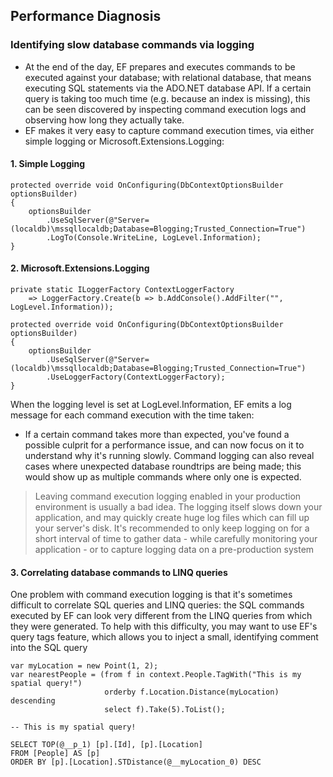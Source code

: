 ﻿## Performance Diagnosis

### Identifying slow database commands via logging

- At the end of the day, EF prepares and executes commands to be executed against your database; with relational database, that means executing SQL statements via the ADO.NET database API. If a certain query is taking too much time (e.g. because an index is missing), this can be seen discovered by inspecting command execution logs and observing how long they actually take.
- EF makes it very easy to capture command execution times, via either simple logging or Microsoft.Extensions.Logging:
#### 1. Simple Logging
~~~ 
protected override void OnConfiguring(DbContextOptionsBuilder optionsBuilder)
{
    optionsBuilder
        .UseSqlServer(@"Server=(localdb)\mssqllocaldb;Database=Blogging;Trusted_Connection=True")
        .LogTo(Console.WriteLine, LogLevel.Information);
}
~~~
#### 2. Microsoft.Extensions.Logging
~~~ 
private static ILoggerFactory ContextLoggerFactory
    => LoggerFactory.Create(b => b.AddConsole().AddFilter("", LogLevel.Information));

protected override void OnConfiguring(DbContextOptionsBuilder optionsBuilder)
{
    optionsBuilder
        .UseSqlServer(@"Server=(localdb)\mssqllocaldb;Database=Blogging;Trusted_Connection=True")
        .UseLoggerFactory(ContextLoggerFactory);
}
~~~
When the logging level is set at LogLevel.Information, EF emits a log message for each command execution with the time taken:

-  If a certain command takes more than expected, you've found a possible culprit for a performance issue, and can now focus on it to understand why it's running slowly. Command logging can also reveal cases where unexpected database roundtrips are being made; this would show up as multiple commands where only one is expected.


> Leaving command execution logging enabled in your production environment is usually a bad idea. The logging itself slows down your application, and may quickly create huge log files which can fill up your server's disk. It's recommended to only keep logging on for a short interval of time to gather data - while carefully monitoring your application - or to capture logging data on a pre-production system

#### 3. Correlating database commands to LINQ queries

<p>One problem with command execution logging is that it's sometimes difficult to correlate SQL queries and LINQ queries: the SQL commands executed by EF can look very different from the LINQ queries from which they were generated. To help with this difficulty, you may want to use EF's query tags feature, which allows you to inject a small, identifying comment into the SQL query</p>

~~~
var myLocation = new Point(1, 2);
var nearestPeople = (from f in context.People.TagWith("This is my spatial query!")
                     orderby f.Location.Distance(myLocation) descending
                     select f).Take(5).ToList();
~~~

~~~
-- This is my spatial query!

SELECT TOP(@__p_1) [p].[Id], [p].[Location]
FROM [People] AS [p]
ORDER BY [p].[Location].STDistance(@__myLocation_0) DESC
~~~